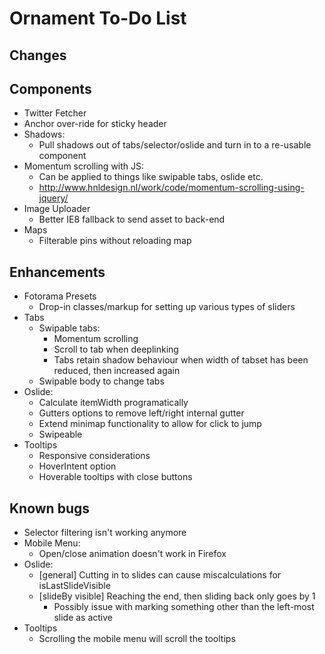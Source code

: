 # Ornament To-Do List

## Changes

## Components

- Twitter Fetcher
- Anchor over-ride for sticky header
- Shadows:
  - Pull shadows out of tabs/selector/oslide and turn in to a re-usable component
- Momentum scrolling with JS:
  - Can be applied to things like swipable tabs, oslide etc.
  - http://www.hnldesign.nl/work/code/momentum-scrolling-using-jquery/
- Image Uploader
  - Better IE8 fallback to send asset to back-end 
- Maps
  - Filterable pins without reloading map

## Enhancements

- Fotorama Presets
  - Drop-in classes/markup for setting up various types of sliders
- Tabs
  - Swipable tabs:
    - Momentum scrolling
    - Scroll to tab when deeplinking
    - Tabs retain shadow behaviour when width of tabset has been reduced, then increased again
  - Swipable body to change tabs
- Oslide:
  - Calculate itemWidth programatically
  - Gutters options to remove left/right internal gutter
  - Extend minimap functionality to allow for click to jump
  - Swipeable
- Tooltips
  - Responsive considerations  
  - HoverIntent option  
  - Hoverable tooltips with close buttons 

## Known bugs

- Selector filtering isn't working anymore
- Mobile Menu:
  - Open/close animation doesn't work in Firefox
- Oslide:
  - [general] Cutting in to slides can cause miscalculations for isLastSlideVisible
  - [slideBy visible] Reaching the end, then sliding back only goes by 1
    - Possibly issue with marking something other than the left-most slide as active
- Tooltips
  - Scrolling the mobile menu will scroll the tooltips 